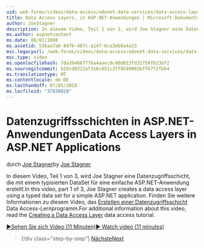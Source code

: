 ```yaml
---
uid: web-forms/videos/data-access/adonet-data-services/data-access-layers-in-aspnet-applications
title: Data Access Layers, in ASP.NET-Anwendungen | Microsoft-Dokumentation
author: JoeStagner
description: In diesem Video, Teil 1 von 3, wird Joe Stagner eine Datenzugriffsschicht, die mit einem typisierten DataSet für eine einfache ASP.NET-Anwendung erstellt. Weitere Informationen zu...
ms.author: aspnetcontent
ms.date: 08/07/2008
ms.assetid: 536aa7a6-84fb-487c-a14f-6ca3eb8a4a33
msc.legacyurl: /web-forms/videos/data-access/adonet-data-services/data-access-layers-in-aspnet-applications
msc.type: video
ms.openlocfilehash: 7da39466777ba4aaec0c40d813fd31750f623bf2
ms.sourcegitcommit: b28cd0313af316c051c2ff8549865bff67f2fbb4
ms.translationtype: MT
ms.contentlocale: de-DE
ms.lasthandoff: 07/05/2018
ms.locfileid: "37838028"
---
```

<a name="data-access-layers-in-aspnet-applications"></a><span data-ttu-id="2e9dd-104">Datenzugriffsschichten in ASP.NET-Anwendungen</span><span class="sxs-lookup"><span data-stu-id="2e9dd-104">Data Access Layers in ASP.NET Applications</span></span>
====================
<span data-ttu-id="2e9dd-105">durch [Joe Stagner](https://github.com/JoeStagner)</span><span class="sxs-lookup"><span data-stu-id="2e9dd-105">by [Joe Stagner](https://github.com/JoeStagner)</span></span>

<span data-ttu-id="2e9dd-106">In diesem Video, Teil 1 von 3, wird Joe Stagner eine Datenzugriffsschicht, die mit einem typisierten DataSet für eine einfache ASP.NET-Anwendung erstellt.</span><span class="sxs-lookup"><span data-stu-id="2e9dd-106">In this video, part 1 of 3, Joe Stagner creates a data access layer using a typed data set for a simple ASP.NET application.</span></span> <span data-ttu-id="2e9dd-107">Finden Sie weitere Informationen zu diesem Video, das [Erstellen einer Datenzugriffsschicht](../../../overview/data-access/introduction/creating-a-data-access-layer-vb.md) Data Access-Lernprogramm.</span><span class="sxs-lookup"><span data-stu-id="2e9dd-107">For additional information about this video, read the [Creating a Data Access Layer](../../../overview/data-access/introduction/creating-a-data-access-layer-vb.md) data access tutorial.</span></span>

[<span data-ttu-id="2e9dd-108">&#9654;Sehen Sie sich Video (11 Minuten)</span><span class="sxs-lookup"><span data-stu-id="2e9dd-108">&#9654; Watch video (11 minutes)</span></span>](https://channel9.msdn.com/Blogs/ASP-NET-Site-Videos/data-access-layers-in-aspnet-applications)

> [!div class="step-by-step"]
> [<span data-ttu-id="2e9dd-109">Nächste</span><span class="sxs-lookup"><span data-stu-id="2e9dd-109">Next</span></span>](how-to-manually-bind-a-dataset-to-a-datagrid.md)
